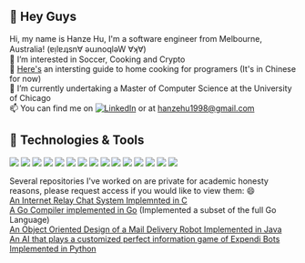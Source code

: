 <!---
HanzeHu98/HanzeHu98 is a ✨ special ✨ repository because its `README.md` (this file) appears on your GitHub profile.
You can click the Preview link to take a look at your changes.
--->
## 👋 Hey Guys
Hi, my name is Hanze Hu, I'm a software engineer from Melbourne, Australia! (ɐᴉlɐɹʇsn∀ ǝuɹnoqlǝW ∀ʞ∀) <br>
👀 I’m interested in Soccer, Cooking and Crypto <br>
🍳 [Here's](https://github.com/Anduin2017/HowToCook) an intersting guide to home cooking for programers (It's in Chinese for now)<br>
🌱 I’m currently undertaking a Master of Computer Science at the University of Chicago <br>
📫 You can find me on [![LinkedIn][2.2]][2] or at hanzehu1998@gmail.com<br>

## 🔧 Technologies & Tools
![](https://img.shields.io/badge/Editor-Eclipse-informational?style=flat&logo=eclipse&logoColor=white&color=2bbc8a)
![](https://img.shields.io/badge/Editor-VSC-informational?style=flat&logo=visualstudiocode&logoColor=white&color=2bbc8a)
![](https://img.shields.io/badge/Code-Python-informational?style=flat&logo=python&logoColor=white&color=2bbc8a)
![](https://img.shields.io/badge/Code-Node-informational?style=flat&logo=node.js&logoColor=white&color=2bbc8a)
![](https://img.shields.io/badge/Code-JavaScript-informational?style=flat&logo=javascript&logoColor=white&color=2bbc8a)
![](https://img.shields.io/badge/Code-Golang-informational?style=flat&logo=go&logoColor=white&color=2bbc8a)
![](https://img.shields.io/badge/Code-Java-informational?style=flat&logo=java&logoColor=white&color=2bbc8a)
![](https://img.shields.io/badge/Code-C-informational?style=flat&logo=c&logoColor=white&color=2bbc8a)
![](https://img.shields.io/badge/Code-HTML/CSS-informational?style=flat&logo=html5&logoColor=white&color=2bbc8a)
![](https://img.shields.io/badge/Code-Haskell-informational?style=flat&logo=haskell&logoColor=white&color=2bbc8a)
![](https://img.shields.io/badge/Tools-MySQL-informational?style=flat&logo=MySQL&logoColor=white&color=2bbc8a)
![](https://img.shields.io/badge/Tools-Git-informational?style=flat&logo=git&logoColor=white&color=2bbc8a)
![](https://img.shields.io/badge/Tools-Jupyter_Notebook-informational?style=flat&logo=jupyter&logoColor=white&color=2bbc8a)
![](https://img.shields.io/badge/Tools-Atlassian_Toolset-informational?style=flat&logo=atlassian&logoColor=white&color=2bbc8a)
![](https://img.shields.io/badge/Tools-Firebase-informational?style=flat&logo=firebase&logoColor=white&color=2bbc8a)

Several repositories I've worked on are private for academic honesty reasons, please request access if you would like to view them: 😄<br>
[An Internet Relay Chat System Implemnted in C](https://github.com/uchicago-cmsc23320-2022/chirc-p1-hanzeh-lianweicui)<br>
[A Go Compiler implemented in Go](https://github.com/mpcs51300-aut21/proj-i_have_go_idea) (Implemented a subset of the full Go Language)<br>
[An Object Oriented Design of a Mail Delivery Robot Implemented in Java](https://github.com/HanzeHu98/SWEN30006_ProjectPartB) <br>
[An AI that plays a customized perfect information game of Expendi Bots Implemented in Python](https://github.com/HanzeHu98/Expendibots)<br>
<!-- Actual text -->

<!-- Icons -->
[2.2]: https://raw.githubusercontent.com/MartinHeinz/MartinHeinz/master/linkedin-3-16.png (LinkedIn icon without padding)
<!-- Links to your social media accounts -->
[2]: https://www.linkedin.com/in/hanze-hu-95a203195/
